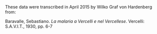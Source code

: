 These data were transcribed in April 2015 by Wilko Graf von Hardenberg from:

Baravalle, Sebastiano. _La malaria a Vercelli e nel Vercellese_. Vercelli: S.A.V.I.T., 1930, pp. 6-7



